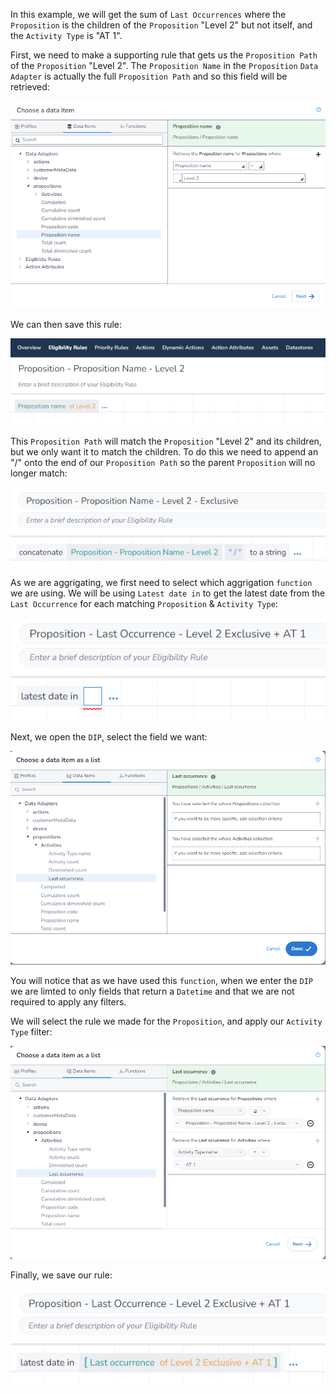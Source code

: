 In this example, we will get the sum of `Last Occurrences` where the `Proposition` is the children of the `Proposition` "Level 2" but not itself, and the `Activity Type` is "AT 1".

First, we need to make a supporting rule that gets us the `Proposition Path` of the `Proposition` "Level 2". The `Proposition Name` in the `Proposition` `Data Adapter` is actually the full `Proposition Path` and so this field will be retrieved:

![alt text](image_1.png)

We can then save this rule:

![alt text](image_2.png)

This `Proposition Path` will match the `Proposition` "Level 2" and its children, but we only want it to match the children. To do this we need to append an "/" onto the end of our `Proposition Path` so the parent `Proposition` will no longer match:

![alt text](image_3.png)

As we are aggrigating, we first need to select which aggrigation `function` we are using. We will be using `Latest date in` to get the latest date from the `Last Occurrence` for each matching `Proposition` & `Activity Type`:

![](image_4.png)

Next, we open the `DIP`, select the field we want:

![](image_5.png)

You will notice that as we have used this `function`, when we enter the `DIP` we are limted to only fields that return a `Datetime` and that we are not required to apply any filters.

We will select the rule we made for the `Proposition`, and apply our `Activity Type` filter:

![](image_6.png)

Finally, we save our rule:

![](image_7.png)
